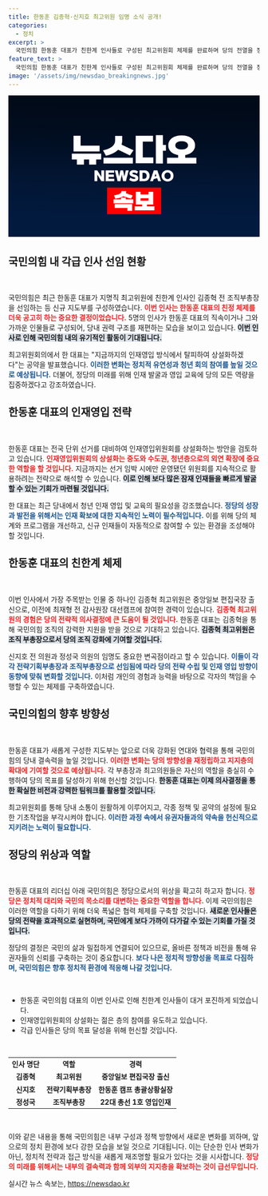 ```yaml
---
title: 한동훈 김종혁·신지호 최고위원 임명 소식 공개!
categories:
  - 정치
excerpt: >
  국민의힘 한동훈 대표가 친한계 인사들로 구성된 최고위원회 체제를 완료하며 당의 전열을 정비했다. 인재영입위원회 상설화로 중도와 청년층 공략에 나선다. 클릭을 유도하는 이 변화의 배경은 무엇일까?
feature_text: >
  국민의힘 한동훈 대표가 친한계 인사들로 구성된 최고위원회 체제를 완료하며 당의 전열을 정비했다. 인재영입위원회 상설화로 중도와 청년층 공략에 나선다. 클릭을 유도하는 이 변화의 배경은 무엇일까?
image: '/assets/img/newsdao_breakingnews.jpg'
---
```


<p><img src="/assets/img/newsdao_breakingnews.jpg" alt="pcversion 속보" /></p>

<h2 data-ke-size="size26">국민의힘 내 각급 인사 선임 현황</h2>

<p data-ke-size="size16">&nbsp;</p>

<p>국민의힘은 최근 한동훈 대표가 지명직 최고위원에 친한계 인사인 김종혁 전 조직부총장을 선임하는 등 신규 지도부를 구성하였습니다. <b><span style="color: #ee2323;">이번 인사는 한동훈 대표의 친정 체제를 더욱 공고히 하는 중요한 결정이었습니다.</span></b> 5명의 인사가 한동훈 대표의 직속이거나 그와 가까운 인물들로 구성되어, 당내 권력 구조를 재편하는 모습을 보이고 있습니다. <b><span style="background-color: #21538527;">이번 인사로 인해 국민의힘 내의 유기적인 활동이 기대됩니다.</span></b></p>

<p>최고위원회의에서 한 대표는 "지금까지의 인재영입 방식에서 탈피하여 상설화하겠다"는 공약을 발표했습니다. <b><span style="color: #1a5490;">이러한 변화는 정치적 유연성과 청년 회의 참여를 높일 것으로 예상됩니다.</span></b> 더불어, 정당의 미래를 위해 인재 발굴과 영입 교육에 당의 모든 역량을 집중하겠다고 강조하였습니다. </p>

<h2 data-ke-size="size26">한동훈 대표의 인재영입 전략</h2>

<p data-ke-size="size16">&nbsp;</p>

<p>한동훈 대표는 전국 단위 선거를 대비하여 인재영입위원회를 상설화하는 방안을 검토하고 있습니다. <b><span style="color: #ee2323;">인재영입위원회의 상설화는 중도와 수도권, 청년층으로의 외연 확장에 중요한 역할을 할 것입니다.</span></b> 지금까지는 선거 임박 시에만 운영됐던 위원회를 지속적으로 활용하려는 전략으로 해석할 수 있습니다. <b><span style="background-color: #21538527;">이로 인해 보다 많은 잠재 인재들을 빠르게 발굴할 수 있는 기회가 마련될 것입니다.</span></b></p>

<p>한 대표는 최근 당내에서 청년 인재 영입 및 교육의 필요성을 강조했습니다. <b><span style="color: #1a5490;">정당의 성장과 발전을 위해서는 인재 확보에 대한 지속적인 노력이 필수적입니다.</span></b> 이를 위해 당의 체계와 프로그램을 개선하고, 신규 인재들이 자동적으로 참여할 수 있는 환경을 조성해야 할 것입니다. </p>

<h2 data-ke-size="size26">한동훈 대표의 친한계 체제</h2>

<p data-ke-size="size16">&nbsp;</p>

<p>이번 인사에서 가장 주목받는 인물 중 하나인 김종혁 최고위원은 중앙일보 편집국장 출신으로, 이전에 최재형 전 감사원장 대선캠프에 참여한 경력이 있습니다. <b><span style="color: #ee2323;">김종혁 최고위원의 경험은 당의 전략적 의사결정에 큰 도움이 될 것입니다.</span></b> 한동훈 대표는 김종혁을 통해 국민의힘 조직의 강력한 지원을 받을 것으로 기대하고 있습니다. <b><span style="background-color: #21538527;">김종혁 최고위원은 조직 부총장으로서 당의 조직 강화에 기여할 것입니다.</span></b></p>

<p>신지호 전 의원과 정성국 의원의 임명도 중요한 변곡점이라고 할 수 있습니다. <b><span style="color: #1a5490;">이들이 각각 전략기획부총장과 조직부총장으로 선임됨에 따라 당의 전략 수립 및 인재 영입 방향이 동향에 맞춰 변화할 것입니다.</span></b> 이처럼 개인의 경험과 능력을 바탕으로 각자의 책임을 수행할 수 있는 체제를 구축하였습니다. </p>

<h2 data-ke-size="size26">국민의힘의 향후 방향성</h2>

<p data-ke-size="size16">&nbsp;</p>

<p>한동훈 대표가 새롭게 구성한 지도부는 앞으로 더욱 강화된 연대와 협력을 통해 국민의힘의 당내 결속력을 높일 것입니다. <b><span style="color: #ee2323;">이러한 변화는 당의 방향성을 재정립하고 지지층의 확대에 기여할 것으로 예상됩니다.</span></b> 각 부총장과 최고의원들은 자신의 역할을 충실히 수행하여 당의 목표를 달성하기 위해 헌신할 것입니다. <b><span style="background-color: #21538527;">한동훈 대표는 이제 의사결정을 통한 확실한 비전과 강력한 팀워크를 활용할 것입니다.</span></b></p>

<p>최고위원회를 통해 당내 소통이 원활하게 이루어지고, 각종 정책 및 공약의 설정에 필요한 기초작업을 부각시켜야 합니다. <b><span style="color: #1a5490;">이러한 과정 속에서 유권자들과의 약속을 헌신적으로 지키려는 노력이 필요합니다.</span></b> </p>

<h2 data-ke-size="size26">정당의 위상과 역할</h2>

<p data-ke-size="size16">&nbsp;</p>

<p>한동훈 대표의 리더십 아래 국민의힘은 정당으로서의 위상을 확고히 하고자 합니다. <b><span style="color: #ee2323;">정당은 정치적 대리와 국민의 목소리를 대변하는 중요한 역할을 합니다.</span></b> 이제 국민의힘은 이러한 역할을 다하기 위해 더욱 폭넓은 협력 체제를 구축할 것입니다. <b><span style="background-color: #21538527;">새로운 인사들은 당의 전략을 효과적으로 실현하며, 국민에게 보다 가까이 다가갈 수 있는 기회를 가질 것입니다.</span></b></p>

<p>정당의 결정은 국민의 삶과 밀접하게 연결되어 있으므로, 올바른 정책과 비전을 통해 유권자들의 신뢰를 구축하는 것이 중요합니다. <b><span style="color: #1a5490;">보다 나은 정치적 방향성을 목표로 다짐하며, 국민의힘은 향후 정치적 환경에 적응해 나갈 것입니다.</span></b> </p>

<p data-ke-size="size16">&nbsp;</p>

<ul>
    <li>한동훈 국민의힘 대표의 이번 인사로 인해 친한계 인사들이 대거 포진하게 되었습니다.</li>
    <li>인재영입위원회의 상설화는 젊은 층의 참여를 유도하고 있습니다.</li>
    <li>각급 인사들은 당의 목표 달성을 위해 헌신할 것입니다.</li>
</ul>

<p data-ke-size="size16">&nbsp;</p>

<table>
    <tr>
        <td style="text-align: center; height: 17px;"><b>인사 명단</b></td>
        <td style="text-align: center; height: 17px;"><b>역할</b></td>
        <td style="text-align: center; height: 17px;"><b>경력</b></td>
    </tr>
    <tr>
        <td style="text-align: center; height: 17px;"><b>김종혁</b></td>
        <td style="text-align: center; height: 17px;"><b>최고위원</b></td>
        <td style="text-align: center; height: 17px;"><b>중앙일보 편집국장 출신</b></td>
    </tr>
    <tr>
        <td style="text-align: center; height: 17px;"><b>신지호</b></td>
        <td style="text-align: center; height: 17px;"><b>전략기획부총장</b></td>
        <td style="text-align: center; height: 17px;"><b>한동훈 캠프 총괄상황실장</b></td>
    </tr>
    <tr>
        <td style="text-align: center; height: 17px;"><b>정성국</b></td>
        <td style="text-align: center; height: 17px;"><b>조직부총장</b></td>
        <td style="text-align: center; height: 17px;"><b>22대 총선 1호 영입인재</b></td>
    </tr>
</table>

<p data-ke-size="size16">&nbsp;</p> 

<p>이와 같은 내용을 통해 국민의힘은 내부 구성과 정책 방향에서 새로운 변화를 꾀하며, 앞으로의 정치 환경에 보다 강한 모습을 보일 것으로 기대됩니다. 이는 단순한 인사 변화가 아닌, 정치적 전략과 접근 방식을 새롭게 재조명할 필요가 있다는 것을 시사합니다. <b><span style="color: #ee2323;">정당의 미래를 위해서는 내부의 결속력과 함께 외부의 지지층을 확보하는 것이 급선무입니다.</span></b></p>
실시간 뉴스 속보는, <a href="https://newsdao.kr" rel="dofollow">https://newsdao.kr</a>


